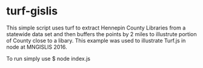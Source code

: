 # turf-gislis

This simple script uses turf to extract Hennepin County Libraries from a statewide data set and then buffers the points by 2 miles to illustrute portion of County close to a libary. This example was used to illustrate Turf.js in node at MNGISLIS 2016.

To run simply use $ node index.js